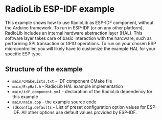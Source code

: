 # RadioLib ESP-IDF example

This example shows how to use RadioLib as ESP-IDF component, without the Arduino framework. To run in ESP-IDF (or on any other platform), RadioLib includes an internal hardware abstraction layer (HAL). This software layer takes care of basic interaction with the hardware, such as performing SPI transaction or GPIO operations. To run on your chosen ESP microcontroller, you will likely have to customize the example HAL for your specific ESP type.

## Structure of the example

* `main/CMakeLists.txt` - IDF component CMake file
* `main/EspHal.h` - RadioLib HAL example implementation
* `main/idf_component.yml` - declaration of the RadioLib dependency for this example
* `main/main.cpp` - the example source code
* `sdkconfig.defaults` - List of preset configuration option values for ESP-IDF. All other options use default values provided by ESP-IDF.
